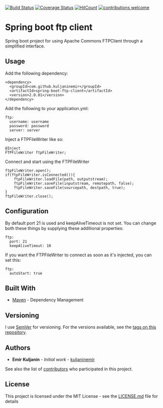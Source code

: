 [![Build Status](https://travis-ci.org/kuljaninemir/spring-boot-ftp-client.svg?branch=master)](https://travis-ci.org/kuljaninemir/spring-boot-ftp-client) [![Coverage Status](https://codecov.io/gh/kuljaninemir/spring-boot-ftp-client/branch/master/graph/badge.svg)](https://codecov.io/gh/kuljaninemir/spring-boot-ftp-client) [![HitCount](http://hits.dwyl.com/kuljaninemir/spring-boot-ftp-client.svg)](http://hits.dwyl.com/kuljaninemir/spring-boot-ftp-client) [![contributions welcome](https://img.shields.io/badge/contributions-welcome-brightgreen.svg?style=flat)](https://github.com/dwyl/esta/issues)

# Spring boot ftp client

Spring boot project for using Apache Commons FTPClient through a simplified interface.

## Usage

Add the following dependency:

```
<dependency>
  <groupId>com.github.kuljaninemir</groupId>
  <artifactId>spring-boot-ftp-client</artifactId>
  <version>2.0.01</version>
</dependency>
```

Add the following to your application.yml:

```
ftp:
  username: username
  password: password
  server: server
```

Inject a FTPFileWriter like so:

```
@Inject
FTPFileWriter ftpFileWriter;
```

Connect and start using the FTPFileWriter

```
ftpFileWriter.open();
if(ftpFileWriter.isConnected()){
    ftpFileWriter.loadFile(path, outputstream);
    ftpFileWriter.saveFile(inputstream, remotepath, false);
    ftpFileWriter.saveFile(sourcepath, destpath, true);
}
ftpFileWriter.close();
```


## Configuration

By default port 21 is used and keepAliveTimeout is not set. You can change both these things by supplying these additional properties:

```
ftp:
  port: 21
  keepAliveTimout: 10
```

If you want the FTPFileWriter to connect as soon as it's injected, you can set this:

```
ftp:
  autoStart: true
```

## Built With

* [Maven](https://maven.apache.org/) - Dependency Management

## Versioning

I use [SemVer](http://semver.org/) for versioning. For the versions available, see the [tags on this repository](https://github.com/kuljaninemir/spring-boot-ftp-client/tags). 

## Authors

* **Emir Kuljanin** - *Initial work* - [kuljaninemir](https://github.com/kuljaninemir)

See also the list of [contributors](https://github.com/kuljaninemir/spring-boot-ftp-client/contributors) who participated in this project.

## License

This project is licensed under the MIT License - see the [LICENSE.md](LICENSE.md) file for details